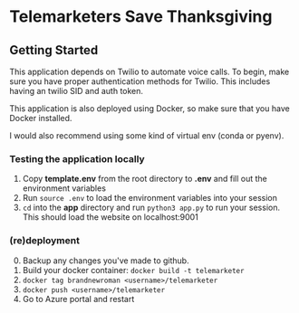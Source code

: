 # Telemarketers Save Thanksgiving

## Getting Started

This application depends on Twilio to automate voice calls. To begin, make sure you have proper authentication methods for Twilio. This includes having an twilio SID and auth token.

This application is also deployed using Docker, so make sure that you have Docker installed.

I would also recommend using some kind of virtual env (conda or pyenv).

### Testing the application locally
1. Copy __template.env__ from the root directory to __.env__ and fill out the environment variables
2. Run `source .env` to load the environment variables into your session
3. `cd` into the __app__ directory and run `python3 app.py` to run your session. This should load the website on localhost:9001

### (re)deployment
0. Backup any changes you've made to github.
1. Build your docker container: `docker build -t telemarketer`
2. `docker tag brandnewroman <username>/telemarketer`
3. `docker push <username>/telemarketer`
4. Go to Azure portal and restart
